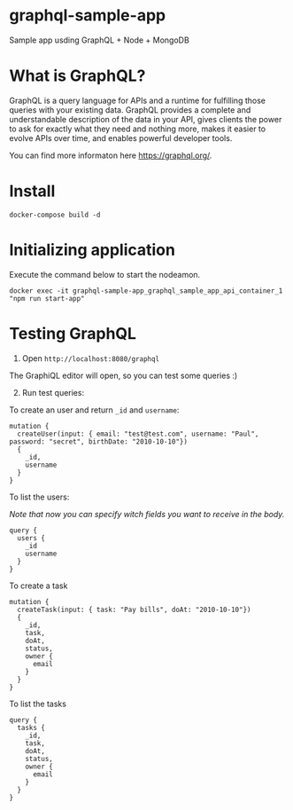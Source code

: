# graphql-sample-app
Sample app usding GraphQL + Node + MongoDB


# What is GraphQL? 

GraphQL is a query language for APIs and a runtime for fulfilling those queries with your existing data. GraphQL provides a complete and understandable description of the data in your API, gives clients the power to ask for exactly what they need and nothing more, makes it easier to evolve APIs over time, and enables powerful developer tools.

You can find more informaton here https://graphql.org/.

# Install

```
docker-compose build -d
```

# Initializing application

Execute the command below to start the nodeamon.

```
docker exec -it graphql-sample-app_graphql_sample_app_api_container_1 "npm run start-app"
```

# Testing GraphQL

1. Open `http://localhost:8080/graphql`

The GraphiQL editor will open, so you can test some queries :)

2. Run test queries:

To create an user and return `_id` and `username`:

```
mutation {
  createUser(input: { email: "test@test.com", username: "Paul", password: "secret", birthDate: "2010-10-10"})
  {
    _id,
    username
  }
}
```

To list the users:

_Note that now you can specify witch fields you want to receive in the body._

```
query {
  users {
    _id
    username
  }
}
```

To create a task 

```
mutation {
  createTask(input: { task: "Pay bills", doAt: "2010-10-10"})
  {
    _id,
    task,
    doAt,
    status,
    owner {
      email 
    }
  }
}
```

To list the tasks

```
query {
  tasks {
    _id,
    task,
    doAt,
    status,
    owner {
      email 
    }
  }
}
```